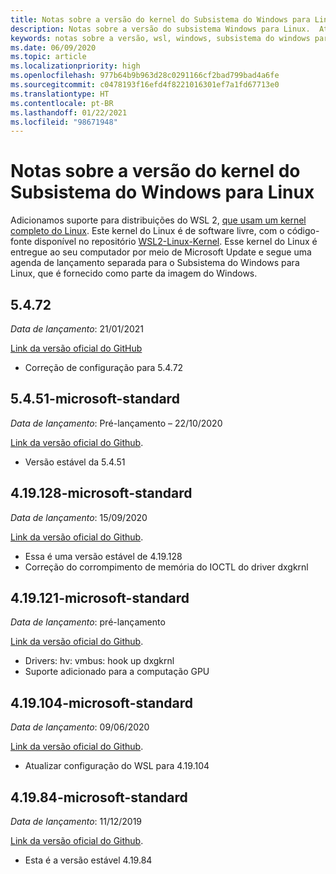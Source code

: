 ```yaml
---
title: Notas sobre a versão do kernel do Subsistema do Windows para Linux
description: Notas sobre a versão do subsistema Windows para Linux.  Atualizadas mensalmente.
keywords: notas sobre a versão, wsl, windows, subsistema do windows para linux, windowssubsystem, ubuntu, kernel
ms.date: 06/09/2020
ms.topic: article
ms.localizationpriority: high
ms.openlocfilehash: 977b64b9b963d28c0291166cf2bad799bad4a6fe
ms.sourcegitcommit: c0478193f16efd4f8221016301ef7a1fd67713e0
ms.translationtype: HT
ms.contentlocale: pt-BR
ms.lasthandoff: 01/22/2021
ms.locfileid: "98671948"
---
```

# <a name="release-notes-for-windows-subsystem-for-linux-kernel"></a>Notas sobre a versão do kernel do Subsistema do Windows para Linux

Adicionamos suporte para distribuições do WSL 2, [que usam um kernel completo do Linux](https://devblogs.microsoft.com/commandline/shipping-a-linux-kernel-with-windows/). Este kernel do Linux é de software livre, com o código-fonte disponível no repositório [WSL2-Linux-Kernel](https://github.com/microsoft/WSL2-Linux-Kernel). Esse kernel do Linux é entregue ao seu computador por meio de Microsoft Update e segue uma agenda de lançamento separada para o Subsistema do Windows para Linux, que é fornecido como parte da imagem do Windows.

## <a name="5472"></a>5.4.72
*Data de lançamento*: 21/01/2021

[Link da versão oficial do GitHub](https://github.com/microsoft/WSL2-Linux-Kernel/releases/tag/linux-msft-5.4.72)

* Correção de configuração para 5.4.72

## <a name="5451-microsoft-standard"></a>5.4.51-microsoft-standard
*Data de lançamento*: Pré-lançamento – 22/10/2020

[Link da versão oficial do Github](https://github.com/microsoft/WSL2-Linux-Kernel/releases/tag/linux-msft-5.4.51).

* Versão estável da 5.4.51

## <a name="419128-microsoft-standard"></a>4.19.128-microsoft-standard
*Data de lançamento*: 15/09/2020

[Link da versão oficial do Github](https://github.com/microsoft/WSL2-Linux-Kernel/releases/tag/4.19.128-microsoft-standard).

* Essa é uma versão estável de 4.19.128
* Correção do corrompimento de memória do IOCTL do driver dxgkrnl

## <a name="419121-microsoft-standard"></a>4.19.121-microsoft-standard
*Data de lançamento*: pré-lançamento

[Link da versão oficial do Github](https://github.com/microsoft/WSL2-Linux-Kernel/releases/tag/4.19.121-microsoft-standard).

* Drivers: hv: vmbus: hook up dxgkrnl
* Suporte adicionado para a computação GPU

## <a name="419104-microsoft-standard"></a>4.19.104-microsoft-standard
*Data de lançamento*: 09/06/2020

[Link da versão oficial do Github](https://github.com/microsoft/WSL2-Linux-Kernel/releases/tag/4.19.104-microsoft-standard).

* Atualizar configuração do WSL para 4.19.104

## <a name="41984-microsoft-standard"></a>4.19.84-microsoft-standard
*Data de lançamento*: 11/12/2019

[Link da versão oficial do Github](https://github.com/microsoft/WSL2-Linux-Kernel/releases/tag/4.19.84-microsoft-standard).

* Esta é a versão estável 4.19.84

